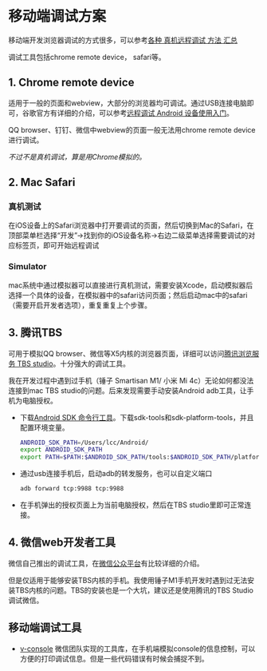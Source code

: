 # 移动端调试方案

移动端开发浏览器调试的方式很多，可以参考[各种 真机远程调试 方法 汇总](https://github.com/jieyou/remote_inspect_web_on_real_device#%E8%B0%83%E8%AF%95android%E4%B8%8A%E7%9A%84x5%E5%86%85%E6%A0%B8)

调试工具包括chrome remote device， safari等。

## 1. Chrome remote device

适用于一般的页面和webview，大部分的浏览器均可调试。通过USB连接电脑即可，谷歌官方有详细的介绍，可以参考[远程调试 Android 设备使用入门](https://developers.google.com/web/tools/chrome-devtools/remote-debugging/?hl=zh-cn)。

QQ browser、钉钉、微信中webview的页面一般无法用chrome remote device进行调试。

*不过不是真机调试，算是用Chrome模拟的。*

## 2. Mac Safari

### 真机测试

在iOS设备上的Safari浏览器中打开要调试的页面，然后切换到Mac的Safari，在顶部菜单栏选择“开发”→找到你的iOS设备名称→右边二级菜单选择需要调试的对应标签页，即可开始远程调试

### Simulator

mac系统中通过模拟器可以直接进行真机测试，需要安装Xcode，启动模拟器后选择一个具体的设备，在模拟器中的safari访问页面；然后启动mac中的safari（需要开启开发者选项），重复重复上个步骤。

## 3. 腾讯TBS

可用于模拟QQ browser、微信等X5内核的浏览器页面，详细可以访问[腾讯浏览服务 TBS studio](https://x5.tencent.com/tbs/guide/debug.html)。十分强大的调试工具。

我在开发过程中遇到过手机（锤子 Smartisan M1/ 小米 Mi 4c）无论如何都没法连接到mac TBS studio的问题。后来发现需要手动安装Android adb工具，让手机为电脑授权。

-    下载[Android SDK 命令行工具](https://developer.android.com/studio/index.html?hl=zh-cn)。下载sdk-tools和sdk-platform-tools，并且配置环境变量。

     ```bash
     ANDROID_SDK_PATH=/Users/lcc/Android/
     export ANDROID_SDK_PATH
     export PATH=$PATH:$ANDROID_SDK_PATH/tools:$ANDROID_SDK_PATH/platform-tools
     ```

- 通过usb连接手机后，启动adb的转发服务，也可以自定义端口

     ```bash
     adb forward tcp:9988 tcp:9988
     ```

- 在手机弹出的授权页面上为当前电脑授权，然后在TBS studio里即可正常连接。

## 4. 微信web开发者工具

微信自己推出的调试工具，在[微信公众平台](https://mp.weixin.qq.com/wiki?t=resource/res_main&id=mp1455784140)有比较详细的介绍。

但是仅适用于能够安装TBS内核的手机。我使用锤子M1手机开发时遇到过无法安装TBS内核的问题。TBS的安装也是一个大坑，建议还是使用腾讯的TBS Studio调试微信。



## 移动端调试工具

- [v-console](http://libraries.io/github/WechatFE/vConsole) 微信团队实现的工具库，在手机端模拟console的信息控制，可以方便的打印调试信息。但是一些代码错误有时候会捕捉不到。